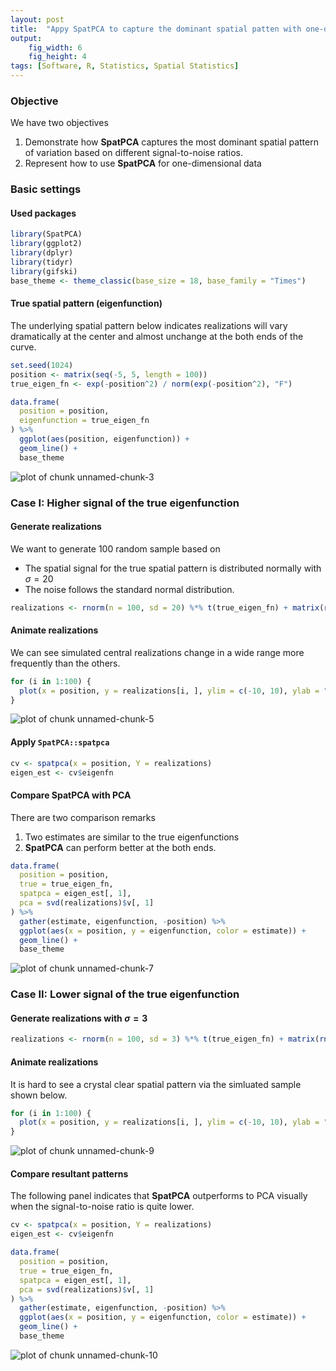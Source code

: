 ```yaml
---
layout: post
title:  "Appy SpatPCA to capture the dominant spatial patten with one-dimensional locations"
output:
    fig_width: 6
    fig_height: 4
tags: [Software, R, Statistics, Spatial Statistics]
---
```




### Objective
We have two objectives
1. Demonstrate how **SpatPCA** captures the most dominant spatial pattern of variation based on different signal-to-noise ratios.
2. Represent how to use **SpatPCA** for one-dimensional data

### Basic settings
#### Used packages

```r
library(SpatPCA)
library(ggplot2)
library(dplyr)
library(tidyr)
library(gifski)
base_theme <- theme_classic(base_size = 18, base_family = "Times")
```
#### True spatial pattern (eigenfunction)
The underlying spatial pattern below indicates realizations will vary dramatically at the center and almost unchange at the both ends of the curve.

```r
set.seed(1024)
position <- matrix(seq(-5, 5, length = 100))
true_eigen_fn <- exp(-position^2) / norm(exp(-position^2), "F")

data.frame(
  position = position,
  eigenfunction = true_eigen_fn
) %>%
  ggplot(aes(position, eigenfunction)) +
  geom_line() +
  base_theme
```

![plot of chunk unnamed-chunk-3](/figure/posts/2021-01-18-SpatPCA-demo-one-dim-location/unnamed-chunk-3-1.png)

### Case I: Higher signal of the true eigenfunction
#### Generate realizations 
We want to generate 100 random sample based on 
  - The spatial signal for the true spatial pattern is distributed normally with $\sigma=20$
  - The noise follows the standard normal distribution.


```r
realizations <- rnorm(n = 100, sd = 20) %*% t(true_eigen_fn) + matrix(rnorm(n = 100 * 100), 100, 100)
```

#### Animate realizations
We can see simulated central realizations change in a wide range more frequently than the others.

```r
for (i in 1:100) {
  plot(x = position, y = realizations[i, ], ylim = c(-10, 10), ylab = "realization")
}
```

![plot of chunk unnamed-chunk-5](/figure/posts/2021-01-18-SpatPCA-demo-one-dim-location/unnamed-chunk-5-.gif)

#### Apply `SpatPCA::spatpca`

```r
cv <- spatpca(x = position, Y = realizations)
eigen_est <- cv$eigenfn
```
#### Compare **SpatPCA** with PCA
There are two comparison remarks 
  1. Two estimates are similar to the true eigenfunctions
  2. **SpatPCA** can perform better at the both ends.

```r
data.frame(
  position = position,
  true = true_eigen_fn,
  spatpca = eigen_est[, 1],
  pca = svd(realizations)$v[, 1]
) %>%
  gather(estimate, eigenfunction, -position) %>%
  ggplot(aes(x = position, y = eigenfunction, color = estimate)) +
  geom_line() +
  base_theme
```

![plot of chunk unnamed-chunk-7](/figure/posts/2021-01-18-SpatPCA-demo-one-dim-location/unnamed-chunk-7-1.png)

### Case II: Lower signal of the true eigenfunction
#### Generate realizations with $\sigma=3$

```r
realizations <- rnorm(n = 100, sd = 3) %*% t(true_eigen_fn) + matrix(rnorm(n = 100 * 100), 100, 100)
```

#### Animate realizations
It is hard to see a crystal clear spatial pattern via the simluated sample shown below.

```r
for (i in 1:100) {
  plot(x = position, y = realizations[i, ], ylim = c(-10, 10), ylab = "realization")
}
```

![plot of chunk unnamed-chunk-9](/figure/posts/2021-01-18-SpatPCA-demo-one-dim-location/unnamed-chunk-9-.gif)

#### Compare resultant patterns
The following panel indicates that **SpatPCA** outperforms to PCA visually when the signal-to-noise ratio is quite lower.


```r
cv <- spatpca(x = position, Y = realizations)
eigen_est <- cv$eigenfn

data.frame(
  position = position,
  true = true_eigen_fn,
  spatpca = eigen_est[, 1],
  pca = svd(realizations)$v[, 1]
) %>%
  gather(estimate, eigenfunction, -position) %>%
  ggplot(aes(x = position, y = eigenfunction, color = estimate)) +
  geom_line() +
  base_theme
```

![plot of chunk unnamed-chunk-10](/figure/posts/2021-01-18-SpatPCA-demo-one-dim-location/unnamed-chunk-10-1.png)
